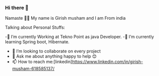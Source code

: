 ### Hi there 👋
Namaste 🙏🏾 My name is Girish musham and I am From india 

Talking about Personal Stuffs:

-🌱 I’m currently Working at Tekno Point as java Developer.
-🌱 I’m currently learning Spring boot, Hibernate.
- 👯 I’m looking to collaborate on every project
- 💬 Ask me about anything happy to help 😊
- 📫 How to reach me:[linkedin]https://www.linkedin.com/in/girish-musham-618585137/

